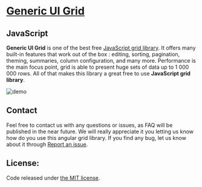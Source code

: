 # <a href='http://generic-ui.com' >Generic UI Grid</a>
## JavaScript

**Generic UI Grid** is one of the best free <a href="http://generic-ui.com">JavaScript grid library</a>. It offers many built-in features that work out of
 the box
: editing, sorting, pagination, theming, summaries, column configuration, and many more. Performance is the main focus point, grid is able to present huge sets of data up to 1 000 000 rows.
All of that makes this library a great free to use **JavaScript grid library**.

![demo](https://generic-ui.com/assets/example/grid.png)

## Contact

Feel free to contact us with any questions or issues, as FAQ will be published in the near future. 
We will really appreciate it you letting us know how do you use
 this angular grid library. If you find any bug, let us know about it through <a href="https://github.com/generic-ui/generic-ui/issues">Report an issue</a>.

## License:
Code released under <a href='https://github.com/generic-ui/generic-ui/blob/master/ngx-grid/LICENSE' >the MIT license</a>.
